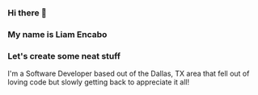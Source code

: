 ### Hi there 👋

### My name is Liam Encabo
### Let's create some neat stuff

I'm a Software Developer based out of the Dallas, TX area that fell out of loving code but slowly getting back to appreciate it all!
